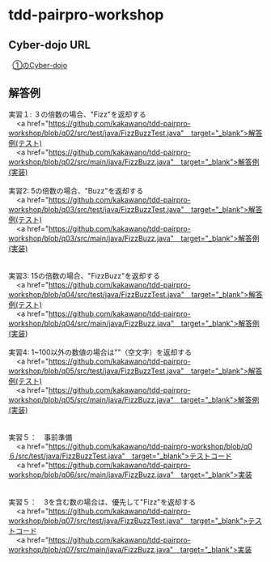 # tdd-pairpro-workshop

## Cyber-dojo URL
   <a href="http://ec2-52-69-111-30.ap-northeast-1.compute.amazonaws.com/enter/show/C1FE89B699" target="_blank">①のCyber-dojo</a>
   
   
## 解答例
  実習１: ３の倍数の場合、"Fizz"を返却する　<br>
      &nbsp;&nbsp;&nbsp;&nbsp;<a href="https://github.com/kakawano/tdd-pairpro-workshop/blob/q02/src/test/java/FizzBuzzTest.java"　target="_blank">解答例(テスト)</a><br>
      &nbsp;&nbsp;&nbsp;&nbsp;<a href="https://github.com/kakawano/tdd-pairpro-workshop/blob/q02/src/main/java/FizzBuzz.java"　target="_blank">解答例(実装)</a><br>
      <br>
  実習2: 5の倍数の場合、"Buzz"を返却する　<br>
      &nbsp;&nbsp;&nbsp;&nbsp;<a href="https://github.com/kakawano/tdd-pairpro-workshop/blob/q03/src/test/java/FizzBuzzTest.java"　target="_blank">解答例(テスト)</a><br>
      &nbsp;&nbsp;&nbsp;&nbsp;<a href="https://github.com/kakawano/tdd-pairpro-workshop/blob/q03/src/main/java/FizzBuzz.java"　target="_blank">解答例(実装)</a><br>      
      <br>
  実習3: 15の倍数の場合、"FizzBuzz"を返却する　<br>
      &nbsp;&nbsp;&nbsp;&nbsp;<a href="https://github.com/kakawano/tdd-pairpro-workshop/blob/q04/src/test/java/FizzBuzzTest.java"　target="_blank">解答例(テスト)</a><br>
      &nbsp;&nbsp;&nbsp;&nbsp;<a href="https://github.com/kakawano/tdd-pairpro-workshop/blob/q04/src/main/java/FizzBuzz.java"　target="_blank">解答例(実装)</a><br>
      <br>
  実習4: 1~100以外の数値の場合は""（空文字）を返却する<br>
      &nbsp;&nbsp;&nbsp;&nbsp;<a href="https://github.com/kakawano/tdd-pairpro-workshop/blob/q05/src/test/java/FizzBuzzTest.java"　target="_blank">解答例(テスト)</a><br>
      &nbsp;&nbsp;&nbsp;&nbsp;<a href="https://github.com/kakawano/tdd-pairpro-workshop/blob/q05/src/main/java/FizzBuzz.java"　target="_blank">解答例(実装)</a><br>      
      <br>
  実習５：　事前準備<br>
        &nbsp;&nbsp;&nbsp;&nbsp;<a href="https://github.com/kakawano/tdd-pairpro-workshop/blob/q0６/src/test/java/FizzBuzzTest.java"　target="_blank">テストコード</a><br>
        &nbsp;&nbsp;&nbsp;&nbsp;<a href="https://github.com/kakawano/tdd-pairpro-workshop/blob/q06/src/main/java/FizzBuzz.java"　target="_blank">実装</a><br>      
              <br>
  実習５：　3を含む数の場合は、優先して"Fizz"を返却する<br>
        &nbsp;&nbsp;&nbsp;&nbsp;<a href="https://github.com/kakawano/tdd-pairpro-workshop/blob/q07/src/test/java/FizzBuzzTest.java"　target="_blank">テストコード</a><br>
        &nbsp;&nbsp;&nbsp;&nbsp;<a href="https://github.com/kakawano/tdd-pairpro-workshop/blob/q07/src/main/java/FizzBuzz.java"　target="_blank">実装</a><br>      
